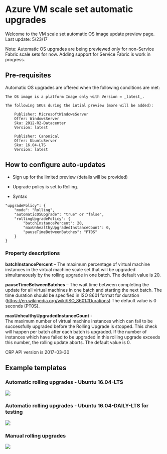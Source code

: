 # Azure VM scale set automatic upgrades

Welcome to the VM scale set automatic OS image update preview page. Last update: 5/23/17

Note: Automatic OS upgrades are being previewed only for non-Service Fabric scale sets for now. Adding support for Service Fabric is work in progress.

## Pre-requisites
Automatic OS upgrades are offered when the following conditions are met:

	The OS image is a platform Image only with Version = _latest_.
    
    The following SKUs during the intial preview (more will be added):
	
		Publisher: MicrosoftWindowsServer
		Offer: WindowsServer
		Sku: 2012-R2-Datacenter
		Version: latest
		
		Publisher: Canonical
		Offer: UbuntuServer
		Sku: 16.04-LTS
		Version: latest

	

## How to configure auto-updates

- Sign up for the limited preview (details will be provided)

- Upgrade policy is set to Rolling. 

- Syntax
```
"upgradePolicy": {
    "mode": "Rolling",
    "automaticOSUpgrade": "true" or "false",
	"rollingUpgradePolicy": {
		"batchInstancePercent": 20,
		"maxUnhealthyUpgradedInstanceCount": 0,
		"pauseTimeBetweenBatches": "PT0S"
	}
}
```
### Property descriptions
__batchInstancePercent__ – 
The maximum percentage of virtual machine instances in the virtual machine scale set that will be upgraded simultaneously by the rolling upgrade in one batch.
The default value is 20.


__pauseTimeBetweenBatches__ – 
The wait time between completing the update for all virtual machines in one batch and starting the next batch. 
The time duration should be specified in ISO 8601 format for duration (https://en.wikipedia.org/wiki/ISO_8601#Durations)
The default value is 0 seconds (PT0S).

__maxUnhealthyUpgradedInstanceCount__ -         
The maximum number of virtual machine instances which can fail to be successfully upgraded before the Rolling Upgrade is stopped.
This check will happen per batch after each batch is upgraded.
If the number of instances which have failed to be upgraded in this rolling upgrade exceeds this number, the rolling update aborts. The default value is 0.


CRP API version is 2017-03-30

## Example templates

### Automatic rolling upgrades - Ubuntu 16.04-LTS
<a href="https://portal.azure.com/#create/Microsoft.Template/uri/https%3A%2F%2Fraw.githubusercontent.com%2Fgbowerman%2Fazure-myriad%2Fmaster%2Fpreview%2Fupgrade%2Fautoupdate.json" target="_blank">
    <img src="http://azuredeploy.net/deploybutton.png"/>
</a>

### Automatic rolling upgrades - Ubuntu 16.04-DAILY-LTS for testing
<a href="https://portal.azure.com/#create/Microsoft.Template/uri/https%3A%2F%2Fraw.githubusercontent.com%2Fgbowerman%2Fazure-myriad%2Fmaster%2Fpreview%2Fupgrade%2Fdailyupdate.json" target="_blank">
    <img src="http://azuredeploy.net/deploybutton.png"/>
</a>

### Manual rolling upgrades

<a href="https://portal.azure.com/#create/Microsoft.Template/uri/https%3A%2F%2Fraw.githubusercontent.com%2Fgbowerman%2Fazure-myriad%2Fmaster%2Fpreview%2Fupgrade%2Fmanualupdate.json" target="_blank">
    <img src="http://azuredeploy.net/deploybutton.png"/>
</a>


